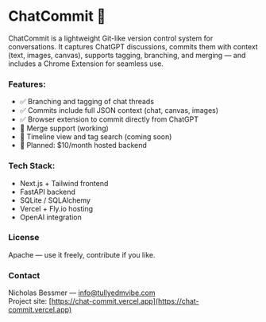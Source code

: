 # ChatCommit 🔄

ChatCommit is a lightweight Git-like version control system for conversations. It captures ChatGPT discussions, commits them with context (text, images, canvas), supports tagging, branching, and merging — and includes a Chrome Extension for seamless use.

### Features:
- ✅ Branching and tagging of chat threads
- ✅ Commits include full JSON context (chat, canvas, images)
- ✅ Browser extension to commit directly from ChatGPT
- 🔄 Merge support (working)
- 💬 Timeline view and tag search (coming soon)
- 💸 Planned: $10/month hosted backend

### Tech Stack:
- Next.js + Tailwind frontend
- FastAPI backend
- SQLite / SQLAlchemy
- Vercel + Fly.io hosting
- OpenAI integration

### License
Apache — use it freely, contribute if you like.

### Contact
Nicholas Bessmer — info@tullyedmvibe.com  
Project site: [https://chat-commit.vercel.app](https://chat-commit.vercel.app)
